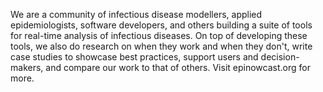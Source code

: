 We are a community of infectious disease modellers, applied epidemiologists, software developers, and others building a suite of tools for real-time analysis of infectious diseases. On top of developing these tools, we also do research on when they work and when they don't, write case studies to showcase best practices, support users and decision-makers, and compare our work to that of others. Visit epinowcast.org for more.